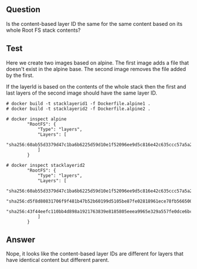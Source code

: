 ## Question

Is the content-based layer ID the same for the same content based on its whole Root FS stack contents?

## Test
Here we create two images based on alpine.
The first image adds a file that doesn't exist in the alpine base.
The second image removes the file added by the first.

If the layerId is based on the contents of the whole stack then the first and last layers of the second image should have the same layer ID.

```
# docker build -t stacklayerid1 -f Dockerfile.alpine1 .
# docker build -t stacklayerid2 -f Dockerfile.alpine2 .

# docker inspect alpine
        "RootFS": {
            "Type": "layers",
            "Layers": [
                "sha256:60ab55d3379d47c1ba6b6225d59d10e1f52096ee9d5c816e42c635ccc57a5a2b"
            ]
        }

# docker inspect stacklayerid2
        "RootFS": {
            "Type": "layers",
            "Layers": [
                "sha256:60ab55d3379d47c1ba6b6225d59d10e1f52096ee9d5c816e42c635ccc57a5a2b",
                "sha256:d5f8d80831706f9f481b47b52b60199d5105be87fe02818961ece78fb5665007",
                "sha256:43f44eefc110bb4d898a1921763839e8185805eeea9965e329a557fe0dce6bcb"
            ]
        }
```

## Answer

Nope, it looks like the content-based layer IDs are different for layers that have identical content but different parent.
